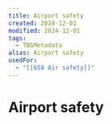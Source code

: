 ```yaml
---
title: Airport safety
created: 2024-12-01
modified: 2024-12-01
tags:
  - TBSMetadata
alias: Airport safety
usedFor:
  - "[[658 Air safety]]"
---
```

# Airport safety
